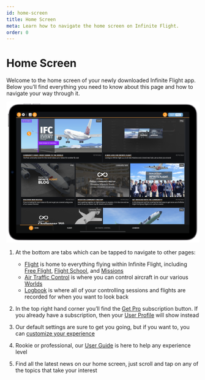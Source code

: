 ```yaml
---
id: home-screen
title: Home Screen
meta: Learn how to navigate the home screen on Infinite Flight.
order: 0
---
```


# Home Screen

Welcome to the home screen of your newly downloaded Infinite Flight app. Below you’ll find everything you need to know about this page and how to navigate your way through it.

![Home](_images/manual/frames/home-page-232.png)



1. At the bottom are tabs which can be tapped to navigate to other pages:

   - [Flight](/guide/getting-started-guide/home-user-interface/flight#flight) is home to everything flying within Infinite Flight, including [Free Flight](/guide/getting-started-guide/home-user-interface/flight#free-flight), [Flight School](/guide/getting-started-guide/home-user-interface/flight#flight-school), and [Missions](/guide/getting-started-guide/home-user-interface/flight#missions)
   - [Air Traffic Control](/guide/getting-started-guide/home-user-interface/air-traffic-control#air-traffic-control) is where you can control aircraft in our various [Worlds](/guide/getting-started-guide/home-user-interface/air-traffic-control#worlds)
   - [Logbook](/guide/getting-started-guide/home-user-interface/logbook#logbook) is where all of your controlling sessions and flights are recorded for when you want to look back
   
    
   
2. In the top right hand corner you’ll find the [Get Pro](/guide/getting-started-guide/home-user-interface/subscriptions) subscription button. If you already have a subscription, then your [User Profile](/guide/getting-started-guide/home-user-interface/user-profile) will show instead

    

3. Our default settings are sure to get you going, but if you want to, you can [customize your experience](/guide/getting-started-guide/home-user-interface/settings#settings) 

    

4. Rookie or professional, our [User Guide](/guide) is here to help any experience level

    

5. Find all the latest news on our home screen, just scroll and tap on any of the topics that take your interest

